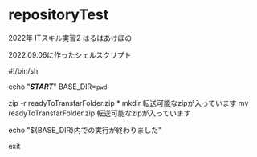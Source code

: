 # repositoryTest
2022年 ITスキル実習2
はるはあけぼの

2022.09.06に作ったシェルスクリプト

#!/bin/sh

echo "___START___"
BASE_DIR=`pwd`

zip -r readyToTransfarFolder.zip *
mkdir 転送可能なzipが入っています
mv readyToTransfarFolder.zip 転送可能なzipが入っています

echo "${BASE_DIR}内での実行が終わりました"

exit
